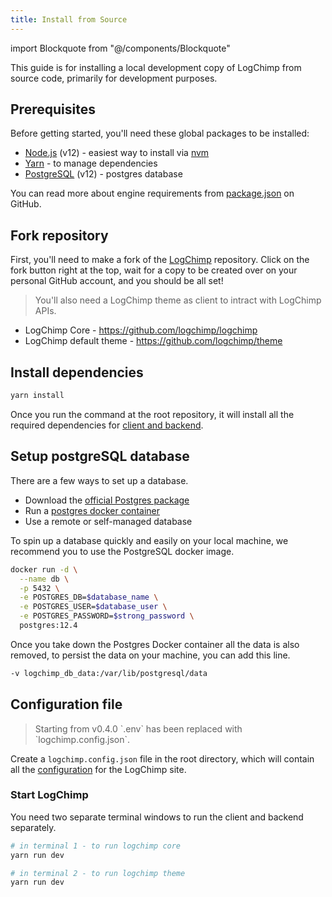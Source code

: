 ```yaml
---
title: Install from Source
---
```


<!-- components -->

import Blockquote from "@/components/Blockquote"

This guide is for installing a local development copy of LogChimp from source code, primarily for development purposes.

## Prerequisites

Before getting started, you'll need these global packages to be installed:

- [Node.js](https://nodejs.org/) (v12) - easiest way to install via [nvm](https://github.com/creationix/nvm#install-script)
- [Yarn](https://yarnpkg.com/en/docs/install#alternatives-tab) - to manage dependencies
- [PostgreSQL](#setup-postgresql-database) (v12) - postgres database

You can read more about engine requirements from [package.json](https://github.com/logchimp/logchimp/blob/master/package.json) on GitHub.

## Fork repository

First, you'll need to make a fork of the [LogChimp](https://github.com/logchimp/logchimp) repository. Click on the fork button right at the top, wait for a copy to be created over on your personal GitHub account, and you should be all set!

<Blockquote type="tip">
  You'll also need a LogChimp theme as client to intract with LogChimp APIs.
</Blockquote>

- LogChimp Core - https://github.com/logchimp/logchimp
- LogChimp default theme - https://github.com/logchimp/theme

## Install dependencies

```bash
yarn install
```

Once you run the command at the root repository, it will install all the required dependencies for [client and backend](/docs/architecture).

## Setup postgreSQL database

There are a few ways to set up a database.

- Download the [official Postgres package](https://www.postgresql.org/download/)
- Run a [postgres docker container](https://hub.docker.com/_/postgres)
- Use a remote or self-managed database

To spin up a database quickly and easily on your local machine, we recommend you to use the PostgreSQL docker image.

```bash
docker run -d \
  --name db \
  -p 5432 \
  -e POSTGRES_DB=$database_name \
  -e POSTGRES_USER=$database_user \
  -e POSTGRES_PASSWORD=$strong_password \
  postgres:12.4
```

Once you take down the Postgres Docker container all the data is also removed, to persist the data on your machine, you can add this line.

```bash
-v logchimp_db_data:/var/lib/postgresql/data
```

## Configuration file

<Blockquote type="warning">
  Starting from v0.4.0 `.env` has been replaced with `logchimp.config.json`.
</Blockquote>

Create a `logchimp.config.json` file in the root directory, which will contain all the [configuration](/docs/config) for the LogChimp site.

### Start LogChimp

You need two separate terminal windows to run the client and backend separately.

```bash
# in terminal 1 - to run logchimp core
yarn run dev

# in terminal 2 - to run logchimp theme
yarn run dev
```
